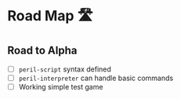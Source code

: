 # Road Map 🛣️

## Road to Alpha

- [ ] `peril-script` syntax defined
- [ ] `peril-interpreter` can handle basic commands
- [ ] Working simple test game
